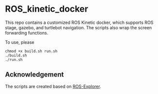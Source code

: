 # ROS_kinetic_docker

This repo contains a customized ROS Kinetic docker, which supports ROS stage, gazebo, and turtlebot navigation. The scripts also wrap the screen forwarding functions.

To use, please

```
chmod +x build.sh run.sh
./build.sh
./run.sh
```

## Acknowledgement

The scripts are created based on [ROS-Explorer](https://github.com/atilaromero/ros-explorer).
